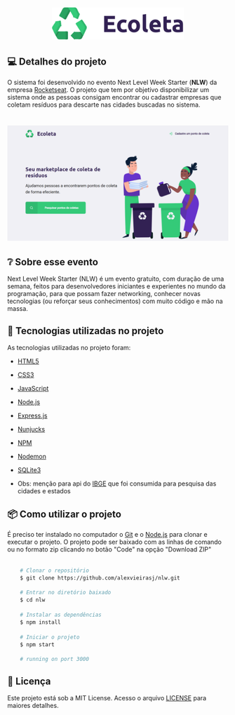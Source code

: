 <h1 align="center">
  <img alt="Ecoleta" title="#Ecoleta" src="./public/assets/logo.svg" width="300px" />
</h1>

## 💻 Detalhes do projeto

O sistema foi desenvolvido no evento Next Level Week Starter (**NLW**) da empresa [Rocketseat](https://rocketseat.com.br/). O projeto que tem por objetivo disponibilizar um sistema onde as pessoas consigam encontrar ou cadastrar empresas que coletam resíduos para descarte nas cidades buscadas no sistema.

<h1 align="center">
    <img alt="Capa Projeto" title="CapaProjeto" src="./public/assets/demonstracao-sistema.gif"/>
</h1>

## :grey_question: Sobre esse evento

Next Level Week Starter (NLW) é um evento gratuito, com duração de uma semana, feitos para desenvolvedores iniciantes e experientes no mundo da programação, para que possam fazer networking, conhecer novas tecnologias (ou reforçar seus conhecimentos) com muito código e mão na massa.

## :rocket: Tecnologias utilizadas no projeto

As tecnologias utilizadas no projeto foram:

- [HTML5](https://developer.mozilla.org/en-US/docs/Web/Guide/HTML/HTML5)
- [CSS3](https://developer.mozilla.org/en-US/docs/Web/CSS)
- [JavaScript](https://developer.mozilla.org/en-US/docs/Web/JavaScript)
- [Node.js](https://nodejs.org/)
- [Express.js](https://expressjs.com/)
- [Nunjucks](https://mozilla.github.io/nunjucks/)
- [NPM](https://www.npmjs.com/)
- [Nodemon](https://nodemon.io/)
- [SQLite3](https://www.sqlite.org/version3.html)

- Obs: menção para api do [IBGE](https://servicodados.ibge.gov.br/api/docs/localidades?versao=1) que foi consumida para pesquisa das cidades e estados

## :package: Como utilizar o projeto

É preciso ter instalado no computador o [Git](https://git-scm.com) e o [Node.js](https://nodejs.org/) para clonar e executar o projeto. O projeto pode ser baixado com as linhas de comando ou no formato zip clicando no botão "Code" na opção "Download ZIP"

```bash

    # Clonar o repositório
    $ git clone https://github.com/alexvieirasj/nlw.git

    # Entrar no diretório baixado
    $ cd nlw

    # Instalar as dependências        
    $ npm install 

    # Iniciar o projeto
    $ npm start 
    
    # running on port 3000
```

## :memo: Licença

Este projeto está sob a MIT License. Acesso o arquivo [LICENSE](https://github.com/alexvieirasj/nlw/blob/master/LICENSE) para maiores detalhes.

